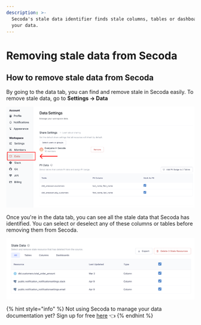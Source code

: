 ```yaml
---
description: >-
  Secoda's stale data identifier finds stale columns, tables or dashboards in
  your data.
---
```


# Removing stale data from Secoda

## **How to remove stale data from Secoda** <a href="#h_3a4bfd6458" id="h_3a4bfd6458"></a>

By going to the data tab, you can find and remove stale in Secoda easily. To remove stale data, go to **Settings -> Data**

![](<../../.gitbook/assets/Group 587 (3) (1) (1) (1).png>)

Once you're in the data tab, you can see all the stale data that Secoda has identified. You can select or deselect any of these columns or tables before removing them from Secoda.

![](<../../.gitbook/assets/Screen Shot 2022-04-10 at 10.19.57 PM.png>)

{% hint style="info" %}
Not using Secoda to manage your data documentation yet? Sign up for free [here](http://app.secoda.co/) 👈
{% endhint %}
